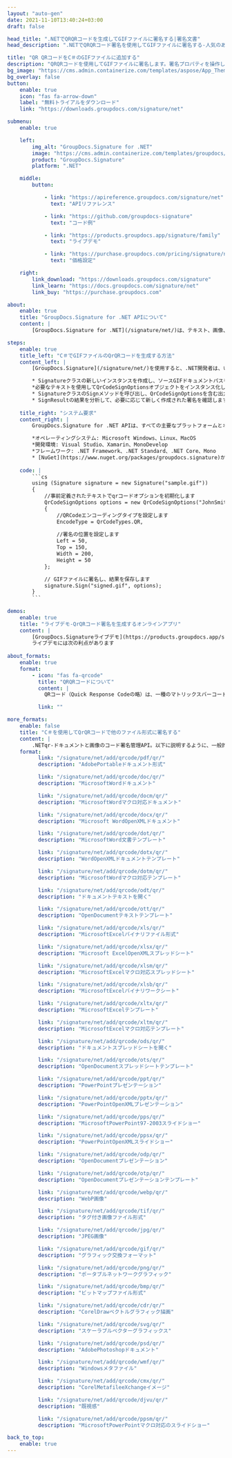 ```yaml
---
layout: "auto-gen"
date: 2021-11-10T13:40:24+03:00
draft: false

head_title: ".NETでQRQRコードを生成してGIFファイルに署名する|署名文書"
head_description: ".NETでQRQRコード署名を使用してGIFファイルに署名する-人気のあるビジネスドキュメントや画像ファイル形式にバーコードを追加する."

title: "QR QRコードをC＃のGIFファイルに追加する"
description: "QRQRコードを使用してGIFファイルに署名します。署名プロパティを操作し、ニーズに合ったドキュメント内で高度な署名オプションを設定します."
bg_image: "https://cms.admin.containerize.com/templates/aspose/App_Themes/V3/images/bg/header1.png"
bg_overlay: false
button:
    enable: true
    icon: "fas fa-arrow-down"
    label: "無料トライアルをダウンロード"
    link: "https://downloads.groupdocs.com/signature/net"

submenu:
    enable: true

    left:
        img_alt: "GroupDocs.Signature for .NET"
        image: "https://cms.admin.containerize.com/templates/groupdocs/images/product-logos/90x90-noborder/groupdocs-signature-net.png"
        product: "GroupDocs.Signature"
        platform: ".NET"

    middle:
        button:

            - link: "https://apireference.groupdocs.com/signature/net"
              text: "APIリファレンス"

            - link: "https://github.com/groupdocs-signature"
              text: "コード例"

            - link: "https://products.groupdocs.app/signature/family"
              text: "ライブデモ"

            - link: "https://purchase.groupdocs.com/pricing/signature/net"
              text: "価格設定"

    right:
        link_download: "https://downloads.groupdocs.com/signature"
        link_learn: "https://docs.groupdocs.com/signature/net"
        link_buy: "https://purchase.groupdocs.com"

about:
    enable: true
    title: "GroupDocs.Signature for .NET APIについて"
    content: |
        [GroupDocs.Signature for .NET](/signature/net/)は、テキスト、画像、バーコード、スタンプ、フォームフィールド、QRコード、メタデータなどのさまざまな署名タイプを使用してデジタルドキュメントに電子署名するネイティブ.NETAPIです。ユーザーは、PDF、Microsoft Word、Excelワークシート、PowerPointプレゼンテーション、Adobe Photoshop、メタファイル、および画像ファイル形式内のデジタル署名を追加、編集、検証、削除、および検索でき、必要に応じて署名プロパティをカスタマイズするための追加サポートがあります。

steps:
    enable: true
    title_left: "C＃でGIFファイルのQrQRコードを生成する方法"
    content_left: |
        [GroupDocs.Signature](/signature/net/)を使用すると、.NET開発者は、いくつかの簡単な手順を実装することで、アプリケーション内のGIFファイルにQrバーコードを簡単に追加できます。

        * Signatureクラスの新しいインスタンスを作成し、ソースGIFドキュメントパスをコンストラクターパラメーターとして渡します。
        *必要なテキストを使用してQrCodeSignOptionsオブジェクトをインスタンス化し、EncodeTypeプロパティをQRに設定します。
        * SignatureクラスのSignメソッドを呼び出し、QrCodeSignOptionsを含む出力GIFファイル名を渡します。
        * SignResultの結果を分析して、必要に応じて新しく作成された署名を確認します。
        
    title_right: "システム要求"
    content_right: |
        GroupDocs.Signature for .NET APIは、すべての主要なプラットフォームとオペレーティングシステムでサポートされています。以下のコードを実行する前に、システムに次の前提条件がインストールされていることを確認してください。

        *オペレーティングシステム: Microsoft Windows、Linux、MacOS
        *開発環境: Visual Studio、Xamarin、MonoDevelop
        *フレームワーク: .NET Framework、.NET Standard、.NET Core、Mono
        * [NuGet](https://www.nuget.org/packages/groupdocs.signature)からGroupDocs.Signaturefor.NETの最新バージョンをダウンロードします
        
    code: |
        ```cs
        using (Signature signature = new Signature("sample.gif"))
        {
            //事前定義されたテキストでqrコードオプションを初期化します
            QrCodeSignOptions options = new QrCodeSignOptions("JohnSmith")
            {
                //QRCodeエンコーディングタイプを設定します
                EncodeType = QrCodeTypes.QR,
                
                //署名の位置を設定します
                Left = 50,
                Top = 150,
                Width = 200,
                Height = 50
            };

            // GIFファイルに署名し、結果を保存します 
            signature.Sign("signed.gif", options);
        }
        ```
        
demos:
    enable: true
    title: "ライブデモ-QrQRコード署名を生成するオンラインアプリ"
    content: |
        [GroupDocs.Signatureライブデモ](https://products.groupdocs.app/signature/family)サイトにアクセスして、今すぐGIFファイルにQrqrコードを追加してください。  
        ライブデモには次の利点があります
        
about_formats:
    enable: true
    format:
        - icon: "fas fa-qrcode"
          title: "QRQRコードについて"
          content: |
            QRコード（Quick Response Codeの略）は、一種のマトリックスバーコード（または2次元バーコード）の商標です。これは最も人気があり、広く使用されているタイプの2次元コードです。実際には、QRコードには、Webサイトまたはアプリケーションを指すロケーター、識別子、またはトラッカーのデータが含まれていることがよくあります。

          link: ""

more_formats:
    enable: false
    title: "C＃を使用してQrQRコードで他のファイル形式に署名する"
    content: |
        .NETqr-ドキュメントと画像のコード署名管理API。以下に説明するように、一般的なファイル形式のいくつかにqrコード署名を追加します。
    format: 
          link: "/signature/net/add/qrcode/pdf/qr/"
          description: "AdobePortableドキュメント形式"

          link: "/signature/net/add/qrcode/doc/qr/"
          description: "MicrosoftWordドキュメント"

          link: "/signature/net/add/qrcode/docm/qr/"
          description: "MicrosoftWordマクロ対応ドキュメント"

          link: "/signature/net/add/qrcode/docx/qr/"
          description: "Microsoft WordOpenXMLドキュメント"

          link: "/signature/net/add/qrcode/dot/qr/"
          description: "MicrosoftWord文書テンプレート"

          link: "/signature/net/add/qrcode/dotx/qr/"
          description: "WordOpenXMLドキュメントテンプレート"

          link: "/signature/net/add/qrcode/dotm/qr/"
          description: "MicrosoftWordマクロ対応テンプレート"       

          link: "/signature/net/add/qrcode/odt/qr/"
          description: "ドキュメントテキストを開く"

          link: "/signature/net/add/qrcode/ott/qr/"
          description: "OpenDocumentテキストテンプレート"

          link: "/signature/net/add/qrcode/xls/qr/"
          description: "MicrosoftExcelバイナリファイル形式"

          link: "/signature/net/add/qrcode/xlsx/qr/"
          description: "Microsoft ExcelOpenXMLスプレッドシート"

          link: "/signature/net/add/qrcode/xlsm/qr/"
          description: "MicrosoftExcelマクロ対応スプレッドシート"

          link: "/signature/net/add/qrcode/xlsb/qr/"
          description: "MicrosoftExcelバイナリワークシート"

          link: "/signature/net/add/qrcode/xltx/qr/"
          description: "MicrosoftExcelテンプレート"

          link: "/signature/net/add/qrcode/xltm/qr/"
          description: "MicrosoftExcelマクロ対応テンプレート"

          link: "/signature/net/add/qrcode/ods/qr/"
          description: "ドキュメントスプレッドシートを開く"

          link: "/signature/net/add/qrcode/ots/qr/"
          description: "OpenDocumentスプレッドシートテンプレート"

          link: "/signature/net/add/qrcode/ppt/qr/"
          description: "PowerPointプレゼンテーション"

          link: "/signature/net/add/qrcode/pptx/qr/"
          description: "PowerPointOpenXMLプレゼンテーション"

          link: "/signature/net/add/qrcode/pps/qr/"
          description: "MicrosoftPowerPoint97-2003スライドショー"

          link: "/signature/net/add/qrcode/ppsx/qr/"
          description: "PowerPointOpenXMLスライドショー"                              

          link: "/signature/net/add/qrcode/odp/qr/"
          description: "OpenDocumentプレゼンテーション"

          link: "/signature/net/add/qrcode/otp/qr/"
          description: "OpenDocumentプレゼンテーションテンプレート"

          link: "/signature/net/add/qrcode/webp/qr/"
          description: "WebP画像"

          link: "/signature/net/add/qrcode/tif/qr/"
          description: "タグ付き画像ファイル形式"

          link: "/signature/net/add/qrcode/jpg/qr/"
          description: "JPEG画像"

          link: "/signature/net/add/qrcode/gif/qr/"
          description: "グラフィック交換フォーマット"

          link: "/signature/net/add/qrcode/png/qr/"
          description: "ポータブルネットワークグラフィック"

          link: "/signature/net/add/qrcode/bmp/qr/"
          description: "ビットマップファイル形式"

          link: "/signature/net/add/qrcode/cdr/qr/"
          description: "CorelDrawベクトルグラフィック描画"

          link: "/signature/net/add/qrcode/svg/qr/"
          description: "スケーラブルベクターグラフィックス"

          link: "/signature/net/add/qrcode/psd/qr/"
          description: "AdobePhotoshopドキュメント"

          link: "/signature/net/add/qrcode/wmf/qr/"
          description: "Windowsメタファイル"        

          link: "/signature/net/add/qrcode/cmx/qr/"
          description: "CorelMetafileeXchangeイメージ"

          link: "/signature/net/add/qrcode/djvu/qr/"
          description: "既視感"

          link: "/signature/net/add/qrcode/ppsm/qr/"
          description: "MicrosoftPowerPointマクロ対応のスライドショー"

back_to_top:
    enable: true
---
```

